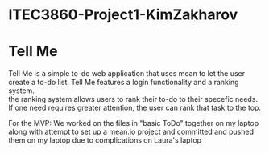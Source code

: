 # ITEC3860-Project1-KimZakharov

<h1>Tell Me</h1>
<p>Tell Me is a simple to-do web application that uses mean to let the user create a to-do list. Tell Me features a login functionality and a ranking system. <br>
the ranking system allows users to rank their to-do to their specefic needs. If one need requires greater attention, the user can rank that task to the top.</p>

For the MVP: We worked on the files in "basic ToDo" together on my laptop along with attempt to set up a mean.io project and committed and pushed them on my laptop due to complications on Laura's laptop
